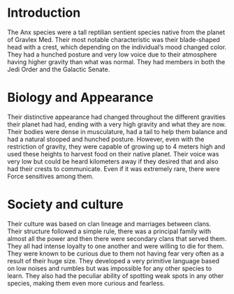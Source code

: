 # Introduction

The Anx species were a tall reptilian sentient species native from the planet of Gravlex Med.
Their most notable characteristic was their blade-shaped head with a crest, which depending on the individual’s mood changed color.
They had a hunched posture and very low voice due to their atmosphere having higher gravity than what was normal.
They had members in both the Jedi Order and the Galactic Senate.

# Biology and Appearance

Their distinctive appearance had changed throughout the different gravities their planet had had, ending with a very high gravity and what they are now.
Their bodies were dense in musculature, had a tail to help them balance and had a natural stooped and hunched posture.
However, even with the restriction of gravity, they were capable of growing up to 4 meters high and used these heights to harvest food on their native planet.
Their voice was very low but could be heard kilometers away if they desired that and also had their crests to communicate.
Even if it was extremely rare, there were Force sensitives among them.

# Society and culture

Their culture was based on clan lineage and marriages between clans.
Their structure followed a simple rule, there was a principal family with almost all the power and then there were secondary clans that served them.
They all had intense loyalty to one another and were willing to die for them.
They were known to be curious due to them not having fear very often as a result of their huge size.
They developed a very primitive language based on low noises and rumbles but was impossible for any other species to learn.
They also had the peculiar ability of spotting weak spots in any other species, making them even more curious and fearless.

